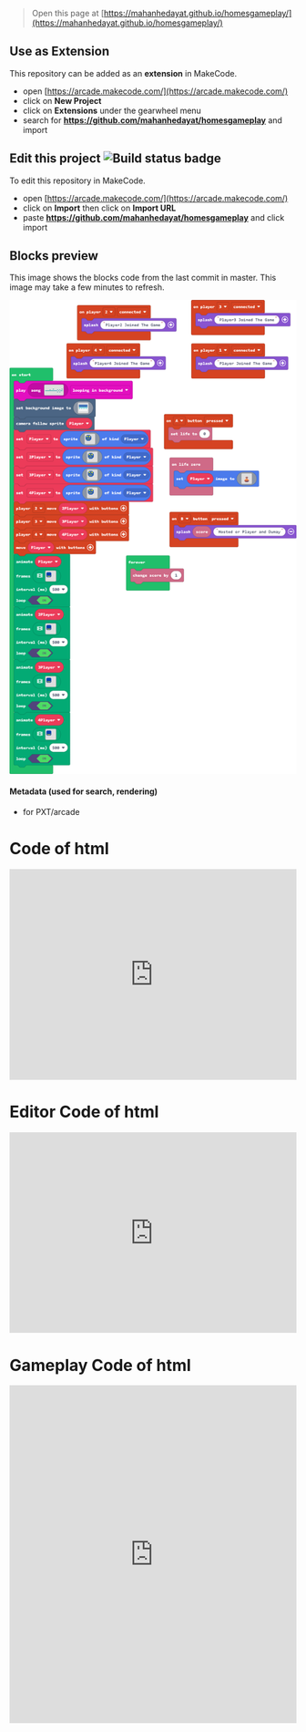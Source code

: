  


> Open this page at [https://mahanhedayat.github.io/homesgameplay/](https://mahanhedayat.github.io/homesgameplay/)

## Use as Extension

This repository can be added as an **extension** in MakeCode.

* open [https://arcade.makecode.com/](https://arcade.makecode.com/)
* click on **New Project**
* click on **Extensions** under the gearwheel menu
* search for **https://github.com/mahanhedayat/homesgameplay** and import

## Edit this project ![Build status badge](https://github.com/mahanhedayat/homesgameplay/workflows/MakeCode/badge.svg)

To edit this repository in MakeCode.

* open [https://arcade.makecode.com/](https://arcade.makecode.com/)
* click on **Import** then click on **Import URL**
* paste **https://github.com/mahanhedayat/homesgameplay** and click import

## Blocks preview

This image shows the blocks code from the last commit in master.
This image may take a few minutes to refresh.

![A rendered view of the blocks](https://github.com/mahanhedayat/homesgameplay/raw/master/.github/makecode/blocks.png)

#### Metadata (used for search, rendering)

* for PXT/arcade
<script src="https://makecode.com/gh-pages-embed.js"></script><script>makeCodeRender("{{ site.makecode.home_url }}", "{{ site.github.owner_name }}/{{ site.github.repository_name }}");</script>


# Code of html

<div style="position:relative;height:calc(300px + 5em);width:100%;overflow:hidden;"><iframe style="position:absolute;top:0;left:0;width:100%;height:100%;" src="https://arcade.makecode.com/---codeembed#pub:S82160-75402-81757-23474" allowfullscreen="allowfullscreen" frameborder="0" sandbox="allow-scripts allow-same-origin"></iframe></div>

# Editor Code of html
<div style="position:relative;height:0;padding-bottom:70%;overflow:hidden;"><iframe style="position:absolute;top:0;left:0;width:100%;height:100%;" src="https://arcade.makecode.com/#pub:S82160-75402-81757-23474" frameborder="0" sandbox="allow-popups allow-forms allow-scripts allow-same-origin"></iframe></div>

# Gameplay Code of html

<div style="position:relative;height:0;padding-bottom:117.6%;overflow:hidden;"><iframe style="position:absolute;top:0;left:0;width:100%;height:100%;" src="https://arcade.makecode.com/---run?id=S82160-75402-81757-23474" allowfullscreen="allowfullscreen" sandbox="allow-popups allow-forms allow-scripts allow-same-origin" frameborder="0"></iframe></div>
